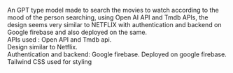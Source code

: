 An GPT type model made to search the movies to watch according to the mood of the person searching, using Open AI API and Tmdb APIs, the design seems very similar to NETFLIX with authentication and backend on Google firebase and also deployed on the same.
<br/>
APIs used : Open API and Tmdb api.
<br/>
Design similar to Netflix.
<br/>
Authentication and backend: Google firebase. Deployed on google firebase.
<br/>
Tailwind CSS used for styling
